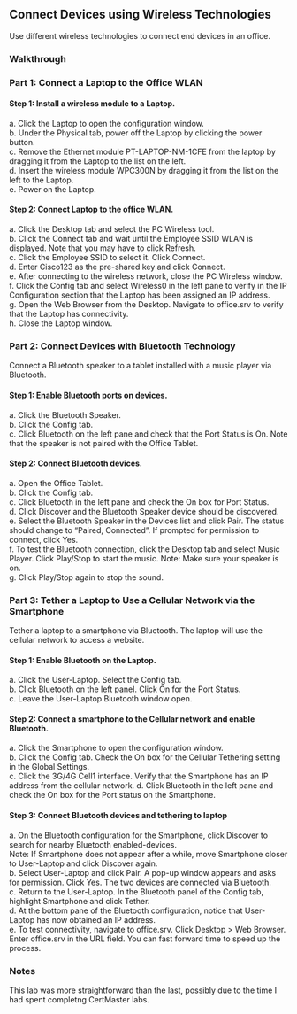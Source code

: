 ## Connect Devices using Wireless Technologies
Use different wireless technologies to connect end devices in an office. 

### Walkthrough

### Part 1: Connect a Laptop to the Office WLAN
#### Step 1: Install a wireless module to a Laptop.
a.     Click the Laptop to open the configuration window.  
b.     Under the Physical tab, power off the Laptop by clicking the power button.  
c.     Remove the Ethernet module PT-LAPTOP-NM-1CFE from the laptop by dragging it from the Laptop to the list on the left.  
d.     Insert the wireless module WPC300N by dragging it from the list on the left to the Laptop.  
e.     Power on the Laptop.  

#### Step 2: Connect Laptop to the office WLAN.
a.     Click the Desktop tab and select the PC Wireless tool.  
b.     Click the Connect tab and wait until the Employee SSID WLAN is displayed. Note that you may have to click Refresh.  
c.     Click the Employee SSID to select it. Click Connect.  
d.     Enter Cisco123 as the pre-shared key and click Connect.  
e.     After connecting to the wireless network, close the PC Wireless window.  
f.      Click the Config tab and select Wireless0 in the left pane to verify in the IP Configuration section that the Laptop has been assigned an IP address.  
g.     Open the Web Browser from the Desktop. Navigate to office.srv to verify that the Laptop has connectivity.  
h.     Close the Laptop window.  

### Part 2: Connect Devices with Bluetooth Technology
Connect a Bluetooth speaker to a tablet installed with a music player via Bluetooth.

#### Step 1: Enable Bluetooth ports on devices.
a.     Click the Bluetooth Speaker.  
b.     Click the Config tab.  
c.     Click Bluetooth on the left pane and check that the Port Status is On. Note that the speaker is not paired with the Office Tablet.  

#### Step 2: Connect Bluetooth devices.
a.     Open the Office Tablet.  
b.     Click the Config tab.  
c.     Click Bluetooth in the left pane and check the On box for Port Status.  
d.     Click Discover and the Bluetooth Speaker device should be discovered.  
e.     Select the Bluetooth Speaker in the Devices list and click Pair. The status should change to “Paired, Connected”. If prompted for permission to connect, click Yes.  
f.      To test the Bluetooth connection, click the Desktop tab and select Music Player. Click Play/Stop to start the music. Note: Make sure your speaker is on.  
g.     Click Play/Stop again to stop the sound.  

### Part 3: Tether a Laptop to Use a Cellular Network via the Smartphone
Tether a laptop to a smartphone via Bluetooth. The laptop will use the cellular network to access a website.

#### Step 1: Enable Bluetooth on the Laptop.
a.     Click the User-Laptop. Select the Config tab.  
b.     Click Bluetooth on the left panel. Click On for the Port Status.  
c.     Leave the User-Laptop Bluetooth window open.  

#### Step 2: Connect a smartphone to the Cellular network and enable Bluetooth.
a.     Click the Smartphone to open the configuration window.  
b.     Click the Config tab. Check the On box for the Cellular Tethering setting in the Global Settings.  
c.     Click the 3G/4G Cell1 interface. Verify that the Smartphone has an IP address from the cellular network.
d.     Click Bluetooth in the left pane and check the On box for the Port status on the Smartphone.    

#### Step 3: Connect Bluetooth devices and tethering to laptop
a.     On the Bluetooth configuration for the Smartphone, click Discover to search for nearby Bluetooth enabled-devices.  
Note: If Smartphone does not appear after a while, move Smartphone closer to User-Laptop and click Discover again.  
b.     Select User-Laptop and click Pair. A pop-up window appears and asks for permission. Click Yes. The two devices are connected via Bluetooth.  
c.     Return to the User-Laptop. In the Bluetooth panel of the Config tab, highlight Smartphone and click Tether.  
d.     At the bottom pane of the Bluetooth configuration, notice that User-Laptop has now obtained an IP address.  
e.     To test connectivity, navigate to office.srv. Click Desktop > Web Browser. Enter office.srv in the URL field. You can fast forward time to speed up the process.  

### Notes
This lab was more straightforward than the last, possibly due to the time I had spent completng CertMaster labs. 
